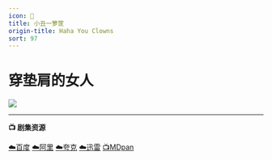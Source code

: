 ```yaml
---
icon: 🤡
title: 小丑一箩筐
origin-title: Haha You Clowns
sort: 97
---
```

# 穿垫肩的女人

![](/assets/image/8c68179fly1i61ddeugmvj22yo1o0u0x.jpg)

* * *

**📺 剧集资源**

[☁️百度](https://pan.baidu.com/s/1OnhzBOfsHV4w1J1SBKV8Zw?pwd=4pqc) [☁️阿里](https://www.alipan.com/s/fhVZ9KD4VCB) [☁️夸克](https://pan.quark.cn/s/7c2cda42e96c) [☁️迅雷](https://pan.xunlei.com/s/VOam_zjq1WyNtSjBLtpVnd77A1?pwd=axks#) [📺MDpan](https://pan.mdsub.top/%E5%B0%8F%E4%B8%91%E4%B8%80%E7%AE%A9%E7%AD%90)